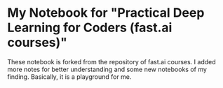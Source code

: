 # My Notebook for "Practical Deep Learning for Coders (fast.ai courses)"

These notebook is forked from the repository of fast.ai courses. I added more notes for better understanding and some new notebooks of my finding. Basically, it is a playground for me. 
